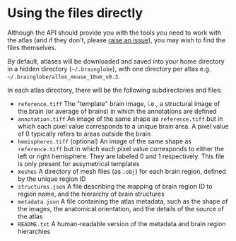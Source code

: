 # Using the files directly

Although the API should provide you with the tools you need to work with the atlas (and if they don't, please [raise an issue](https://github.com/brainglobe/brainglobe-atlasapi/issues)), you may wish to find the files themselves.

By default, atlases will be downloaded and saved into your home directory in a hidden directory (`~/.brainglobe`), with one directory per atlas e.g. `~/.brainglobe/allen_mouse_10um_v0.3`.

In each atlas directory, there will be the following subdirectories and files:

* `reference.tiff` The "template" brain image, i.e., a structural image of the brain \(or average of brains\) in which the annotations are defined
* `annotation.tiff` An image of the same shape as `reference.tiff` but in which each pixel value corresponds to a unique brain area. A pixel value of 0 typically refers to areas outside the brain
* `hemispheres.tiff` (optional) An image of the same shape as `reference.tiff` but in which each pixel value corresponds to either the left or right hemisphere. They are labeled 0 and 1 respectively. This file is only present for assymetrical templates
* `meshes` A directory of mesh files \(as `.obj`\) for each brain region, defined by the unique region ID
* `structures.json` A file describing the mapping of brain region ID to region name, and the hierarchy of brain structures
* `metadata.json` A file containing the atlas metadata, such as the shape of the images, the anatomical orientation, and the details of the source of the atlas
* `README.txt` A human-readable version of the metadata and brain region hierarchies
